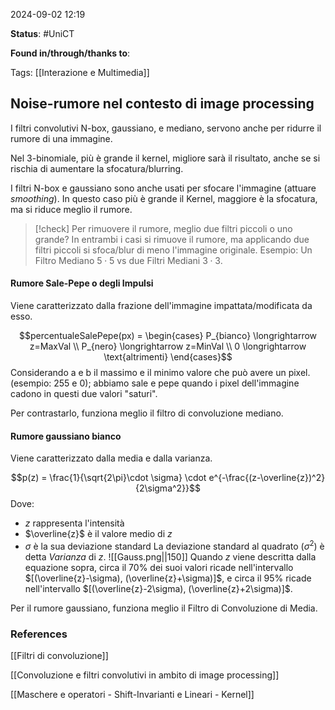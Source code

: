 2024-09-02 12:19

<b>Status</b>: #UniCT

<b>Found in/through/thanks to</b>: 

Tags: [[Interazione e Multimedia]]

## Noise-rumore nel contesto di image processing

I filtri convolutivi N-box, gaussiano, e mediano, servono anche per ridurre il rumore di una immagine. 

Nel 3-binomiale, più è grande il kernel, migliore sarà il risultato, anche se si rischia di aumentare la sfocatura/blurring. 

I filtri N-box e gaussiano sono anche usati per sfocare l'immagine (attuare *smoothing*). In questo caso più è grande il Kernel, maggiore è la sfocatura, ma si riduce meglio il rumore.

>[!check] Per rimuovere il rumore, meglio due filtri piccoli o uno grande?
>In entrambi i casi si rimuove il rumore, ma applicando due filtri piccoli si sfoca/blur di meno l'immagine originale. 
>Esempio: Un Filtro Mediano $5 \cdot 5$ vs due Filtri Mediani $3 \cdot 3$. 

#### Rumore Sale-Pepe o degli Impulsi 

Viene caratterizzato dalla frazione dell'immagine impattata/modificata da esso. 

$$percentualeSalePepe(px)  = \begin{cases} P_{bianco} \longrightarrow z=MaxVal \\ P_{nero} \longrightarrow z=MinVal \\ 0 \longrightarrow \text{altrimenti} \end{cases}$$
Considerando a e b il massimo e il minimo valore che può avere un pixel. (esempio: 255 e 0); abbiamo sale e pepe quando i pixel dell'immagine cadono in questi due valori "saturi". 

Per contrastarlo, funziona meglio il filtro di convoluzione mediano. 

#### Rumore gaussiano bianco

Viene caratterizzato dalla media e dalla varianza. 

$$p(z) = \frac{1}{\sqrt{2\pi}\cdot \sigma} \cdot e^{-\frac{(z-\overline{z})^2} {2\sigma^2}}$$
Dove:
* $z$ rappresenta l'intensità
* $\overline{z}$ è il valore medio di $z$
* $\sigma$ è la sua deviazione standard
La deviazione standard al quadrato ($\sigma^2$) è detta *Varianza* di $z$. 
![[Gauss.png||150]]
Quando $z$ viene descritta dalla equazione sopra, circa il $70\%$ dei suoi valori ricade nell'intervallo $[(\overline{z}-\sigma), (\overline{z}+\sigma)]$, e circa il $95\%$ ricade nell'intervallo $[(\overline{z}-2\sigma), (\overline{z}+2\sigma)]$.

Per il rumore gaussiano, funziona meglio il Filtro di Convoluzione di Media. 





### References

[[Filtri di convoluzione]]

[[Convoluzione e filtri convolutivi in ambito di image processing]]

[[Maschere e operatori - Shift-Invarianti e Lineari - Kernel]]
